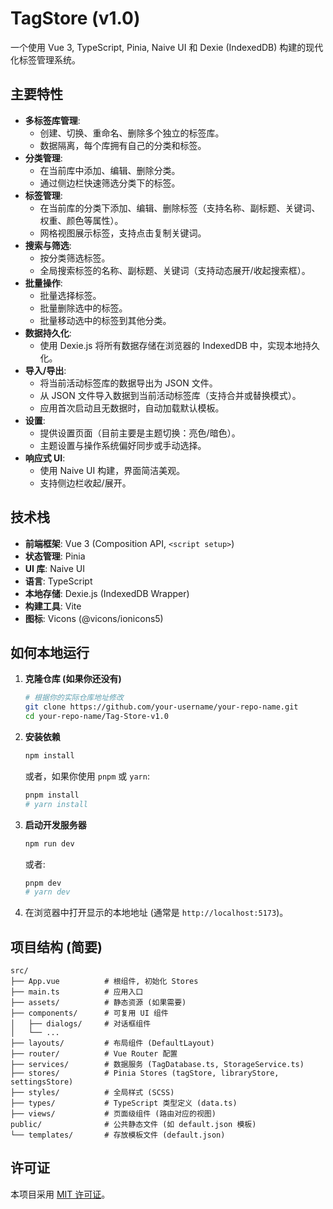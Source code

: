 # TagStore (v1.0)

一个使用 Vue 3, TypeScript, Pinia, Naive UI 和 Dexie (IndexedDB) 构建的现代化标签管理系统。

## 主要特性

*   **多标签库管理**:
    *   创建、切换、重命名、删除多个独立的标签库。
    *   数据隔离，每个库拥有自己的分类和标签。
*   **分类管理**:
    *   在当前库中添加、编辑、删除分类。
    *   通过侧边栏快速筛选分类下的标签。
*   **标签管理**:
    *   在当前库的分类下添加、编辑、删除标签（支持名称、副标题、关键词、权重、颜色等属性）。
    *   网格视图展示标签，支持点击复制关键词。
*   **搜索与筛选**:
    *   按分类筛选标签。
    *   全局搜索标签的名称、副标题、关键词（支持动态展开/收起搜索框）。
*   **批量操作**:
    *   批量选择标签。
    *   批量删除选中的标签。
    *   批量移动选中的标签到其他分类。
*   **数据持久化**:
    *   使用 Dexie.js 将所有数据存储在浏览器的 IndexedDB 中，实现本地持久化。
*   **导入/导出**:
    *   将当前活动标签库的数据导出为 JSON 文件。
    *   从 JSON 文件导入数据到当前活动标签库（支持合并或替换模式）。
    *   应用首次启动且无数据时，自动加载默认模板。
*   **设置**:
    *   提供设置页面（目前主要是主题切换：亮色/暗色）。
    *   主题设置与操作系统偏好同步或手动选择。
*   **响应式 UI**:
    *   使用 Naive UI 构建，界面简洁美观。
    *   支持侧边栏收起/展开。

## 技术栈

*   **前端框架**: Vue 3 (Composition API, `<script setup>`)
*   **状态管理**: Pinia
*   **UI 库**: Naive UI
*   **语言**: TypeScript
*   **本地存储**: Dexie.js (IndexedDB Wrapper)
*   **构建工具**: Vite
*   **图标**: Vicons (@vicons/ionicons5)

## 如何本地运行

1.  **克隆仓库 (如果你还没有)**
    ```bash
    # 根据你的实际仓库地址修改
    git clone https://github.com/your-username/your-repo-name.git 
    cd your-repo-name/Tag-Store-v1.0 
    ```
2.  **安装依赖**
    ```bash
    npm install 
    ```
    或者，如果你使用 `pnpm` 或 `yarn`:
    ```bash
    pnpm install
    # yarn install
    ```
3.  **启动开发服务器**
    ```bash
    npm run dev
    ```
    或者:
    ```bash
    pnpm dev
    # yarn dev
    ```
4.  在浏览器中打开显示的本地地址 (通常是 `http://localhost:5173`)。

## 项目结构 (简要)

```
src/
├── App.vue          # 根组件, 初始化 Stores
├── main.ts          # 应用入口
├── assets/          # 静态资源 (如果需要)
├── components/      # 可复用 UI 组件
│   ├── dialogs/     # 对话框组件
│   └── ...
├── layouts/         # 布局组件 (DefaultLayout)
├── router/          # Vue Router 配置
├── services/        # 数据服务 (TagDatabase.ts, StorageService.ts)
├── stores/          # Pinia Stores (tagStore, libraryStore, settingsStore)
├── styles/          # 全局样式 (SCSS)
├── types/           # TypeScript 类型定义 (data.ts)
├── views/           # 页面级组件 (路由对应的视图)
public/              # 公共静态文件 (如 default.json 模板)
└── templates/       # 存放模板文件 (default.json)
```

## 许可证

本项目采用 [MIT 许可证](LICENSE)。
